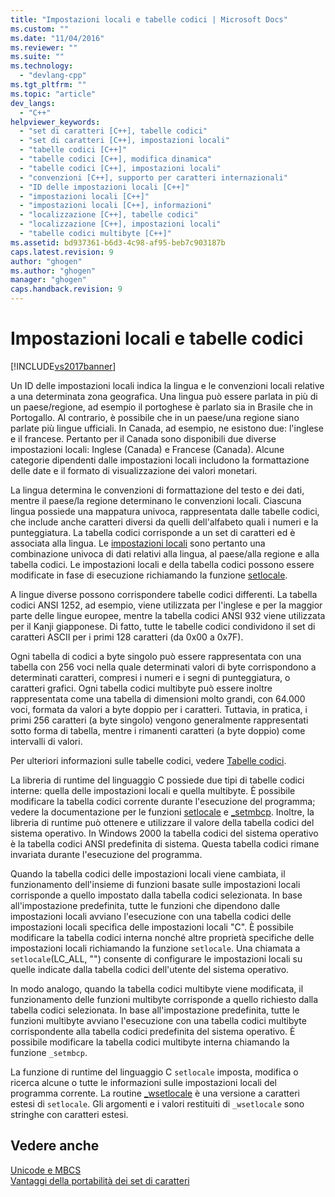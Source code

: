 ```yaml
---
title: "Impostazioni locali e tabelle codici | Microsoft Docs"
ms.custom: ""
ms.date: "11/04/2016"
ms.reviewer: ""
ms.suite: ""
ms.technology: 
  - "devlang-cpp"
ms.tgt_pltfrm: ""
ms.topic: "article"
dev_langs: 
  - "C++"
helpviewer_keywords: 
  - "set di caratteri [C++], tabelle codici"
  - "set di caratteri [C++], impostazioni locali"
  - "tabelle codici [C++]"
  - "tabelle codici [C++], modifica dinamica"
  - "tabelle codici [C++], impostazioni locali"
  - "convenzioni [C++], supporto per caratteri internazionali"
  - "ID delle impostazioni locali [C++]"
  - "impostazioni locali [C++]"
  - "impostazioni locali [C++], informazioni"
  - "localizzazione [C++], tabelle codici"
  - "localizzazione [C++], impostazioni locali"
  - "tabelle codici multibyte [C++]"
ms.assetid: bd937361-b6d3-4c98-af95-beb7c903187b
caps.latest.revision: 9
author: "ghogen"
ms.author: "ghogen"
manager: "ghogen"
caps.handback.revision: 9
---
```

# Impostazioni locali e tabelle codici
[!INCLUDE[vs2017banner](../assembler/inline/includes/vs2017banner.md)]

Un ID delle impostazioni locali indica la lingua e le convenzioni locali relative a una determinata zona geografica.  Una lingua può essere parlata in più di un paese\/regione, ad esempio il portoghese è parlato sia in Brasile che in Portogallo.  Al contrario, è possibile che in un paese\/una regione siano parlate più lingue ufficiali.  In Canada, ad esempio, ne esistono due: l'inglese e il francese.  Pertanto per il Canada sono disponibili due diverse impostazioni locali: Inglese \(Canada\) e Francese \(Canada\).  Alcune categorie dipendenti dalle impostazioni locali includono la formattazione delle date e il formato di visualizzazione dei valori monetari.  
  
 La lingua determina le convenzioni di formattazione del testo e dei dati, mentre il paese\/la regione determinano le convenzioni locali.  Ciascuna lingua possiede una mappatura univoca, rappresentata dalle tabelle codici, che include anche caratteri diversi da quelli dell'alfabeto quali i numeri e la punteggiatura.  La tabella codici corrisponde a un set di caratteri ed è associata alla lingua.  Le [impostazioni locali](../c-runtime-library/locale.md) sono pertanto una combinazione univoca di dati relativi alla lingua, al paese\/alla regione e alla tabella codici.  Le impostazioni locali e della tabella codici possono essere modificate in fase di esecuzione richiamando la funzione [setlocale](../c-runtime-library/reference/setlocale-wsetlocale.md).  
  
 A lingue diverse possono corrispondere tabelle codici differenti.  La tabella codici ANSI 1252, ad esempio, viene utilizzata per l'inglese e per la maggior parte delle lingue europee, mentre la tabella codici ANSI 932 viene utilizzata per il Kanji giapponese.  Di fatto, tutte le tabelle codici condividono il set di caratteri ASCII per i primi 128 caratteri \(da 0x00 a 0x7F\).  
  
 Ogni tabella di codici a byte singolo può essere rappresentata con una tabella con 256 voci nella quale determinati valori di byte corrispondono a determinati caratteri, compresi i numeri e i segni di punteggiatura, o caratteri grafici.  Ogni tabella codici multibyte può essere inoltre rappresentata come una tabella di dimensioni molto grandi, con 64.000 voci, formata da valori a byte doppio per i caratteri.  Tuttavia, in pratica, i primi 256 caratteri \(a byte singolo\) vengono generalmente rappresentati sotto forma di tabella, mentre i rimanenti caratteri \(a byte doppio\) come intervalli di valori.  
  
 Per ulteriori informazioni sulle tabelle codici, vedere [Tabelle codici](../c-runtime-library/code-pages.md).  
  
 La libreria di runtime del linguaggio C possiede due tipi di tabelle codici interne: quella delle impostazioni locali e quella multibyte.  È possibile modificare la tabella codici corrente durante l'esecuzione del programma; vedere la documentazione per le funzioni [setlocale](../c-runtime-library/reference/setlocale-wsetlocale.md) e [\_setmbcp](../c-runtime-library/reference/setmbcp.md).  Inoltre, la libreria di runtime può ottenere e utilizzare il valore della tabella codici del sistema operativo.  In Windows 2000 la tabella codici del sistema operativo è la tabella codici ANSI predefinita di sistema.  Questa tabella codici rimane invariata durante l'esecuzione del programma.  
  
 Quando la tabella codici delle impostazioni locali viene cambiata, il funzionamento dell'insieme di funzioni basate sulle impostazioni locali corrisponde a quello impostato dalla tabella codici selezionata.  In base all'impostazione predefinita, tutte le funzioni che dipendono dalle impostazioni locali avviano l'esecuzione con una tabella codici delle impostazioni locali specifica delle impostazioni locali "C".  È possibile modificare la tabella codici interna nonché altre proprietà specifiche delle impostazioni locali richiamando la funzione `setlocale`.  Una chiamata a `setlocale`\(LC\_ALL, ""\) consente di configurare le impostazioni locali su quelle indicate dalla tabella codici dell'utente del sistema operativo.  
  
 In modo analogo, quando la tabella codici multibyte viene modificata, il funzionamento delle funzioni multibyte corrisponde a quello richiesto dalla tabella codici selezionata.  In base all'impostazione predefinita, tutte le funzioni multibyte avviano l'esecuzione con una tabella codici multibyte corrispondente alla tabella codici predefinita del sistema operativo.  È possibile modificare la tabella codici multibyte interna chiamando la funzione `_setmbcp`.  
  
 La funzione di runtime del linguaggio C `setlocale` imposta, modifica o ricerca alcune o tutte le informazioni sulle impostazioni locali del programma corrente.  La routine [\_wsetlocale](../c-runtime-library/reference/setlocale-wsetlocale.md) è una versione a caratteri estesi di `setlocale`. Gli argomenti e i valori restituiti di `_wsetlocale` sono stringhe con caratteri estesi.  
  
## Vedere anche  
 [Unicode e MBCS](../text/unicode-and-mbcs.md)   
 [Vantaggi della portabilità dei set di caratteri](../text/benefits-of-character-set-portability.md)